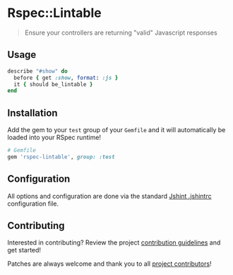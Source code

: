 # Rspec::Lintable
> Ensure your controllers are returning "valid" Javascript responses

## Usage

```ruby
describe "#show" do
  before { get :show, format: :js }
  it { should be_lintable }
end
```

## Installation

Add the gem to your `test` group of your `Gemfile` and it will automatically be loaded into your RSpec runtime!

```ruby
# Gemfile
gem 'rspec-lintable', group: :test
```

## Configuration

All options and configuration are done via the standard [Jshint .jshintrc](http://www.jshint.com/docs/)
configuration file.

## Contributing

Interested in contributing?  Review the project [contribution guidelines](CONTRIBUTING.md) and get started!

Patches are always welcome and thank you to all [project contributors](https://github.com/wireframe/rspec-lintable/graphs/contributors)!
